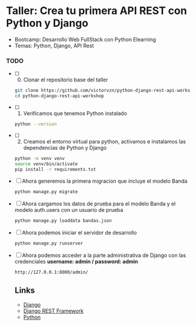 # Taller: Crea tu primera API REST con Python y Django

* Bootcamp: Desarrollo Web FullStack con Python Elearning
* Temas: Python, Django, API Rest

### TODO 

* [ ] 0. Clonar el repositorio base del taller
  ```bash
  git clone https://github.com/victorvzn/python-django-rest-api-workshop.git
  cd python-django-rest-api-workshop
  ```
* [ ] 1. Verificamos que tenemos Python instalado
  ```bash
  python --version
  ```
* [ ] 2. Creamos el entorno virtual para python, activamos e instalamos las dependencias de Python y Django
  ```bash
  python -m venv venv
  source venv/bin/activate
  pip install -r requirements.txt
  ```
* [ ] Ahora generemos la primera migracion que incluye el modelo Banda
  ```bash
  python manage.py migrate
  ```
* [ ] Ahora cargamos los datos de prueba para el modelo Banda y el modelo auth.users con un usuario de prueba
  ```bash
  python manage.py loaddata bandas.json
  ```
* [ ] Ahora podemos iniciar el servidor de desarrollo
  ```bash
  python manage.py runserver
  ```
* [ ] Ahora podemos acceder a la parte administrativa de Django con las credenciales
  **username: admin / password: admin**
  ```bash
  http://127.0.0.1:8000/admin/
  ```

  ## Links

  * [Django](https://www.djangoproject.com/)
  * [Django REST Framework](https://www.django-rest-framework.org/)
  * [Python](https://www.python.org/)